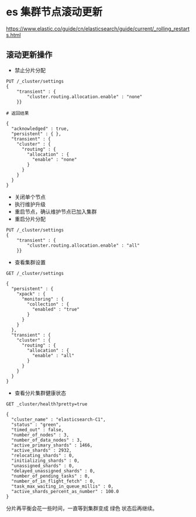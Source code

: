 # es 集群节点滚动更新
https://www.elastic.co/guide/cn/elasticsearch/guide/current/_rolling_restarts.html

## 滚动更新操作
* 禁止分片分配
```
PUT /_cluster/settings
{
    "transient" : {
        "cluster.routing.allocation.enable" : "none"
    }}

# 返回结果

{
  "acknowledged" : true,
  "persistent" : { },
  "transient" : {
    "cluster" : {
      "routing" : {
        "allocation" : {
          "enable" : "none"
        }
      }
    }
  }
}
```
* 关闭单个节点
* 执行维护升级
* 重启节点，确认维护节点已加入集群
* 重启分片分配
```
PUT /_cluster/settings
{
    "transient" : {
        "cluster.routing.allocation.enable" : "all"
    }}
```
* 查看集群设置
```
GET /_cluster/settings

{
  "persistent" : {
    "xpack" : {
      "monitoring" : {
        "collection" : {
          "enabled" : "true"
        }
      }
    }
  },
  "transient" : {
    "cluster" : {
      "routing" : {
        "allocation" : {
          "enable" : "all"
        }
      }
    }
  }
}
```
* 查看分片集群健康状态
```
GET _cluster/health?pretty=true

{
  "cluster_name" : "elasticsearch-C1",
  "status" : "green",
  "timed_out" : false,
  "number_of_nodes" : 3,
  "number_of_data_nodes" : 3,
  "active_primary_shards" : 1466,
  "active_shards" : 2932,
  "relocating_shards" : 0,
  "initializing_shards" : 0,
  "unassigned_shards" : 0,
  "delayed_unassigned_shards" : 0,
  "number_of_pending_tasks" : 0,
  "number_of_in_flight_fetch" : 0,
  "task_max_waiting_in_queue_millis" : 0,
  "active_shards_percent_as_number" : 100.0
}
```
分片再平衡会花一些时间，一直等到集群变成 绿色 状态后再继续。

